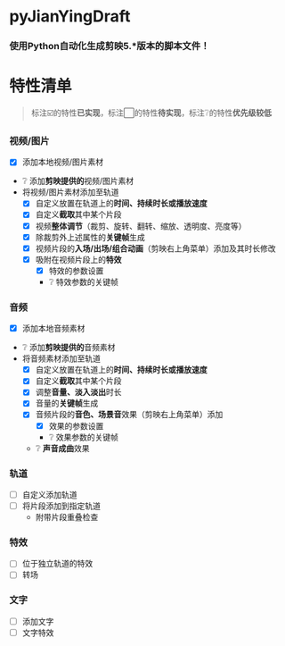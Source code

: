 # pyJianYingDraft
### 使用Python自动化生成剪映5.*版本的脚本文件！

# 特性清单
> 标注☑️的特性**已实现**，标注⬜的特性**待实现**，标注❔的特性**优先级较低**

### 视频/图片
- [x] 添加本地视频/图片素材
- ❔ 添加**剪映提供的**视频/图片素材
- 将视频/图片素材添加至轨道
  - [x] 自定义放置在轨道上的**时间、持续时长或播放速度**
  - [x] 自定义**截取**其中某个片段
  - [x] 视频**整体调节**（裁剪、旋转、翻转、缩放、透明度、亮度等）
  - [x] 除裁剪外上述属性的**关键帧**生成
  - [x] 视频片段的**入场/出场/组合动画**（剪映右上角菜单）添加及其时长修改
  - [x] 吸附在视频片段上的**特效**
    - [x] 特效的参数设置
    - ❔ 特效参数的关键帧
### 音频
- [x] 添加本地音频素材
- ❔ 添加**剪映提供的**音频素材
- 将音频素材添加至轨道
  - [x] 自定义放置在轨道上的**时间、持续时长或播放速度**
  - [x] 自定义**截取**其中某个片段
  - [x] 调整**音量、淡入淡出**时长
  - [x] 音量的**关键帧**生成
  - [x] 音频片段的**音色、场景音**效果（剪映右上角菜单）添加
    - [x] 效果的参数设置
    - ❔ 效果参数的关键帧
  - ❔ **声音成曲**效果
### 轨道
- [ ] 自定义添加轨道
- [ ] 将片段添加到指定轨道
  - 附带片段重叠检查
### 特效
- [ ] 位于独立轨道的特效
- [ ] 转场
### 文字
- [ ] 添加文字
- [ ] 文字特效
